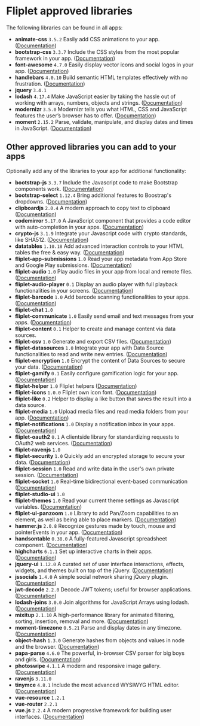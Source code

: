 Fliplet approved libraries
==========================

The following libraries can be found in all apps:

*   **animate-css** `3.5.2` Easily add CSS animations to your app. ([Documentation](https://daneden.github.io/animate.css/))
*   **bootstrap-css** `3.3.7` Include the CSS styles from the most popular framework in your app. ([Documentation](https://getbootstrap.com/docs/3.3/components/))
*   **font-awesome** `4.7.0` Easily display vector icons and social logos in your app. ([Documentation](https://fontawesome.com/v4.7.0/icons/))
*   **handlebars** `4.0.10` Build semantic HTML templates effectively with no frustration. ([Documentation](https://handlebarsjs.com/))
*   **jquery** `3.4.1`
*   **lodash** `4.17.4` Make JavaScript easier by taking the hassle out of working with arrays, numbers, objects and strings. ([Documentation](https://lodash.com/docs/4.17.5))
*   **modernizr** `3.5.0` Modernizr tells you what HTML, CSS and JavaScript features the user’s browser has to offer. ([Documentation](https://modernizr.com/))
*   **moment** `2.15.2` Parse, validate, manipulate, and display dates and times in JavaScript. ([Documentation](https://momentjs.com/docs/))

Other approved libraries you can add to your apps
-------------------------------------------------

Optionally add any of the libraries to your app for additional functionality:

*   **bootstrap-js** `3.3.7` Include the Javascript code to make Bootstrap components work. ([Documentation](https://getbootstrap.com/docs/3.3/javascript/))
*   **bootstrap-select** `1.12.4` Bring additional features to Boostrap's dropdowns. ([Documentation](https://silviomoreto.github.io/bootstrap-select/examples/))
*   **clipboardjs** `2.0.4` A modern approach to copy text to clipboard ([Documentation](https://clipboardjs.com/))
*   **codemirror** `5.17.0` A JavaScript component that provides a code editor with auto-completion in your apps. ([Documentation](https://codemirror.net/doc/manual.html))
*   **crypto-js** `3.1.9` Integrate your Javascript code with crypto standards, like SHA512. ([Documentation](https://github.com/brix/crypto-js))
*   **datatables** `1.10.18` Add advanced interaction controls to your HTML tables the free & easy way. ([Documentation](https://datatables.net/manual/))
*   **fliplet-app-submissions** `1.0` Read your app metadata from App Store and Google Play submissions. ([Documentation](http://developers.fliplet.com/API/fliplet-aab.html))
*   **fliplet-audio** `1.0` Play audio files in your app from local and remote files. ([Documentation](http://developers.fliplet.com/API/fliplet-audio.html))
*   **fliplet-audio-player** `0.1` Display an audio player with full playback functionalities in your screens. ([Documentation](http://developers.fliplet.com/API/fliplet-audio-player.html))
*   **fliplet-barcode** `1.0` Add barcode scanning functionalities to your apps. ([Documentation](http://developers.fliplet.com/API/fliplet-barcode.html))
*   **fliplet-chat** `1.0`
*   **fliplet-communicate** `1.0` Easily send email and text messages from your apps. ([Documentation](http://developers.fliplet.com/API/fliplet-communicate.html))
*   **fliplet-content** `0.1` Helper to create and manage content via data sources.
*   **fliplet-csv** `1.0` Generate and export CSV files. ([Documentation](http://developers.fliplet.com/API/fliplet-csv.html))
*   **fliplet-datasources** `1.0` Integrate your app with Data Source functionalities to read and write new entries. ([Documentation](http://developers.fliplet.com/API/fliplet-datasources.html))
*   **fliplet-encryption** `1.0` Encrypt the content of Data Sources to secure your data. ([Documentation](https://developers.fliplet.com/Encrypt-data-sources.html))
*   **fliplet-gamify** `0.1` Easily configure gamification logic for your app. ([Documentation](http://developers.fliplet.com/API/fliplet-gamify.html))
*   **fliplet-helper** `1.0` Fliplet helpers ([Documentation](http://developers.fliplet.com/API/fliplet-helper.html))
*   **fliplet-icons** `1.0.0` Fliplet own icon font. ([Documentation](https://fliplet.com/icons-demo-page/))
*   **fliplet-like** `0.2` Helper to display a like button that saves the result into a data source.
*   **fliplet-media** `1.0` Upload media files and read media folders from your app. ([Documentation](http://developers.fliplet.com/API/fliplet-media.html))
*   **fliplet-notifications** `1.0` Display a notification inbox in your apps. ([Documentation](http://developers.fliplet.com/API/fliplet-notifications.html))
*   **fliplet-oauth2** `0.1` A clientside library for standardizing requests to OAuth2 web services. ([Documentation](http://developers.fliplet.com/API/fliplet-oauth2.html))
*   **fliplet-ravenjs** `1.0`
*   **fliplet-security** `1.0` Quickly add an encrypted storage to secure your data. ([Documentation](http://developers.fliplet.com/API/fliplet-security.html))
*   **fliplet-session** `1.0` Read and write data in the user's own private session. ([Documentation](http://developers.fliplet.com/API/fliplet-session.html))
*   **fliplet-socket** `1.0` Real-time bidirectional event-based communication ([Documentation](https://socket.io/))
*   **fliplet-studio-ui** `1.0`
*   **fliplet-themes** `1.0` Read your current theme settings as Javascript variables. ([Documentation](http://developers.fliplet.com/API/fliplet-themes.html))
*   **fliplet-ui-panzoom** `1.0` Library to add Pan/Zoom capabilities to an element, as well as being able to place markers. ([Documentation](http://developers.fliplet.com/API/fliplet-ui-panzoom.html))
*   **hammer.js** `2.0.8` Recognize gestures made by touch, mouse and pointerEvents in your app. ([Documentation](https://hammerjs.github.io/))
*   **handsontable** `0.38.0` A fully-featured Javascript spreadsheet component. ([Documentation](https://handsontable.com/examples))
*   **highcharts** `6.1.1` Set up interactive charts in their apps. ([Documentation](https://www.highcharts.com/docs/getting-started/your-first-chart))
*   **jquery-ui** `1.12.0` A curated set of user interface interactions, effects, widgets, and themes built on top of the jQuery. ([Documentation](http://jqueryui.com/))
*   **jssocials** `1.4.0` A simple social network sharing jQuery plugin. ([Documentation](http://js-socials.com/))
*   **jwt-decode** `2.2.0` Decode JWT tokens; useful for browser applications. ([Documentation](https://github.com/auth0/jwt-decode/))
*   **lodash-joins** `3.0.0` Join algorithms for JavaScript Arrays using lodash. ([Documentation](https://github.com/mtraynham/lodash-joins))
*   **mixitup** `2.1.10` A high-performance library for animated filtering, sorting, insertion, removal and more. ([Documentation](https://www.kunkalabs.com/mixitup/))
*   **moment-timezone** `0.5.21` Parse and display dates in any timezone. ([Documentation](https://momentjs.com/docs/))
*   **object-hash** `1.3.0` Generate hashes from objects and values in node and the browser. ([Documentation](https://github.com/puleos/object-hash))
*   **papa-parse** `4.6.0` The powerful, in-browser CSV parser for big boys and girls. ([Documentation](https://www.papaparse.com/))
*   **photoswipe** `4.1.1` A modern and responsive image gallery. ([Documentation](http://photoswipe.com/))
*   **ravenjs** `3.11.0`
*   **tinymce** `4.8.1` Include the most advanced WYSIWYG HTML editor. ([Documentation](https://www.tinymce.com/docs/get-started/basic-setup/))
*   **vue-resource** `1.2.1`
*   **vue-router** `2.2.1`
*   **vue.js** `2.2.4` A modern progressive framework for building user interfaces. ([Documentation](https://vuejs.org/v2/guide/))